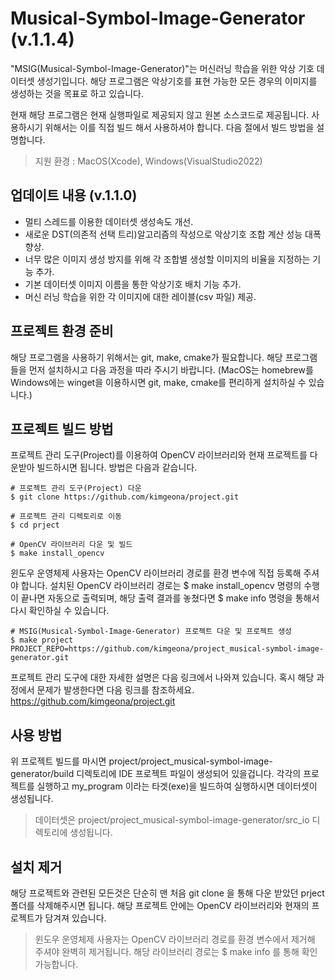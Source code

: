 # Musical-Symbol-Image-Generator (v.1.1.4)

"MSIG(Musical-Symbol-Image-Generator)"는 머신러닝 학습을 위한 악상 기호 데이터셋 생성기입니다. 해당 프로그램은 악상기호를 표현 가능한 모든 경우의 이미지를 생성하는 것을 목표로 하고 있습니다.

현재 해당 프로그램은 현재 실행파일로 제공되지 않고 원본 소스코드로 제공됩니다. 사용하시기 위해서는 이를 직접 빌드 해서 사용하셔야 합니다. 다음 절에서 빌드 방법을 설명합니다.

>지원 환경 : MacOS(Xcode), Windows(VisualStudio2022)

## 업데이트 내용 (v.1.1.0)
* 멀티 스레드를 이용한 데이터셋 생성속도 개선.
* 새로운 DST(의존적 선택 트리)알고리즘의 작성으로 악상기호 조합 계산 성능 대폭 향상.
* 너무 많은 이미지 생성 방지를 위해 각 조합별 생성할 이미지의 비율을 지정하는 기능 추가.
* 기본 데이터셋 이미지 이름을 통한 악상기호 배치 기능 추가.
* 머신 러닝 학습을 위한 각 이미지에 대한 레이블(csv 파일) 제공.

## 프로젝트 환경 준비
해당 프로그램을 사용하기 위해서는 git, make, cmake가 필요합니다. 해당 프로그램들을 먼저 설치하시고 다음 과정을 따라 주시기 바랍니다. (MacOS는 homebrew를 Windows에는 winget을 이용하시면 git, make, cmake를 편리하게 설치하실 수 있습니다.)

## 프로젝트 빌드 방법
프로젝트 관리 도구(Project)를 이용하여 OpenCV 라이브러리와 현재 프로젝트를 다운받아 빌드하시면 됩니다. 방법은 다음과 같습니다.

    # 프로젝트 관리 도구(Project) 다운
    $ git clone https://github.com/kimgeona/project.git

    # 프로젝트 관리 디렉토리로 이동
    $ cd prject

    # OpenCV 라이브러리 다운 및 빌드
    $ make install_opencv

윈도우 운영체제 사용자는 OpenCV 라이브러리 경로를 환경 변수에 직접 등록해 주셔야 합니다. 설치된 OpenCV 라이브러리 경로는 \$ make install_opencv 명령의 수행이 끝나면 자동으로 출력되며, 해당 출력 결과를 놓쳤다면 \$ make info 명령을 통해서 다시 확인하실 수 있습니다.

    # MSIG(Musical-Symbol-Image-Generator) 프로젝트 다운 및 프로젝트 생성
    $ make project PROJECT_REPO=https://github.com/kimgeona/project_musical-symbol-image-generator.git

프로젝트 관리 도구에 대한 자세한 설명은 다음 링크에서 나와져 있습니다. 혹시 해당 과정에서 문제가 발생한다면 다음 링크를 참조하세요. https://github.com/kimgeona/project.git

## 사용 방법
위 프로젝트 빌드를 마시면 project/project_musical-symbol-image-generator/build 디렉토리에 IDE 프로젝트 파일이 생성되어 있을겁니다. 각각의 프로젝트를 실행하고 my_program 이라는 타겟(exe)을 빌드하여 실행하시면 데이터셋이 생성됩니다.

>데이터셋은 project/project_musical-symbol-image-generator/src_io 디렉토리에 생성됩니다.

## 설치 제거
해당 프로젝트와 관련된 모든것은 단순히 맨 처음 git clone 을 통해 다운 받았던 prject 폴더를 삭제해주시면 됩니다. 해당 프로젝트 안에는 OpenCV 라이브러리와 현재의 프로젝트가 담겨져 있습니다.

>윈도우 운영체제 사용자는 OpenCV 라이브러리 경로를 환경 변수에서 제거해 주셔야 완벽히 제거됩니다. 해당 라이브러리 경로는 $ make info 를 통해 확인 가능합니다.

